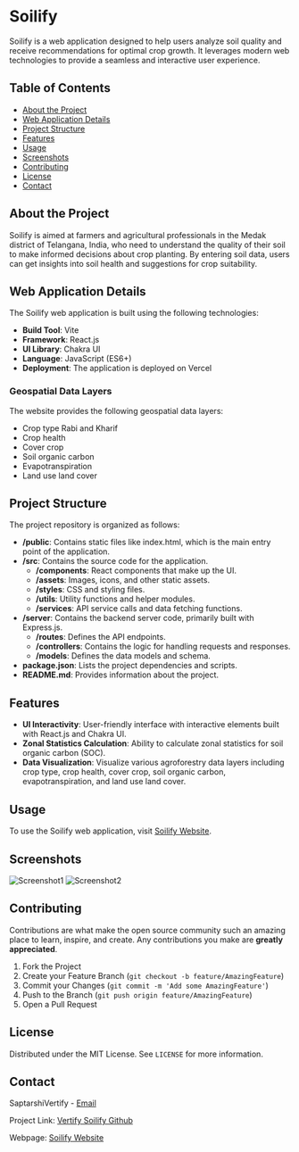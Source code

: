 
# Soilify

Soilify is a web application designed to help users analyze soil quality and receive recommendations for optimal crop growth. It leverages modern web technologies to provide a seamless and interactive user experience.

## Table of Contents
- [About the Project](#about-the-project)
- [Web Application Details](#web-application-details)
- [Project Structure](#project-structure)
- [Features](#features)
- [Usage](#usage)
- [Screenshots](#screenshots)
- [Contributing](#contributing)
- [License](#license)
- [Contact](#contact)

## About the Project
Soilify is aimed at farmers and agricultural professionals in the Medak district of Telangana, India, who need to understand the quality of their soil to make informed decisions about crop planting. By entering soil data, users can get insights into soil health and suggestions for crop suitability.

## Web Application Details
The Soilify web application is built using the following technologies:

- **Build Tool**: Vite
- **Framework**: React.js
- **UI Library**: Chakra UI
- **Language**: JavaScript (ES6+)
- **Deployment**: The application is deployed on Vercel

### Geospatial Data Layers
The website provides the following geospatial data layers:
- Crop type Rabi and Kharif
- Crop health
- Cover crop
- Soil organic carbon
- Evapotranspiration
- Land use land cover

## Project Structure
The project repository is organized as follows:

- **/public**: Contains static files like index.html, which is the main entry point of the application.
- **/src**: Contains the source code for the application.
  - **/components**: React components that make up the UI.
  - **/assets**: Images, icons, and other static assets.
  - **/styles**: CSS and styling files.
  - **/utils**: Utility functions and helper modules.
  - **/services**: API service calls and data fetching functions.
- **/server**: Contains the backend server code, primarily built with Express.js.
  - **/routes**: Defines the API endpoints.
  - **/controllers**: Contains the logic for handling requests and responses.
  - **/models**: Defines the data models and schema.
- **package.json**: Lists the project dependencies and scripts.
- **README.md**: Provides information about the project.

## Features
- **UI Interactivity**: User-friendly interface with interactive elements built with React.js and Chakra UI.
- **Zonal Statistics Calculation**: Ability to calculate zonal statistics for soil organic carbon (SOC).
- **Data Visualization**: Visualize various agroforestry data layers including crop type, crop health, cover crop, soil organic carbon, evapotranspiration, and land use land cover.

## Usage
To use the Soilify web application, visit [Soilify Website](https://soilify.vercel.app/).

## Screenshots
![Screenshot1](link-to-screenshot1)
![Screenshot2](link-to-screenshot2)

## Contributing
Contributions are what make the open source community such an amazing place to learn, inspire, and create. Any contributions you make are **greatly appreciated**.

1. Fork the Project
2. Create your Feature Branch (`git checkout -b feature/AmazingFeature`)
3. Commit your Changes (`git commit -m 'Add some AmazingFeature'`)
4. Push to the Branch (`git push origin feature/AmazingFeature`)
5. Open a Pull Request

## License
Distributed under the MIT License. See `LICENSE` for more information.

## Contact
SaptarshiVertify - [Email](mailto:saptarshi@earthanalytics.in)

Project Link: [Vertify Soilify Github](https://github.com/vertify-earth/Soilify)

Webpage: [Soilify Website](https://soil-and-crop-monitor.vercel.app/)
